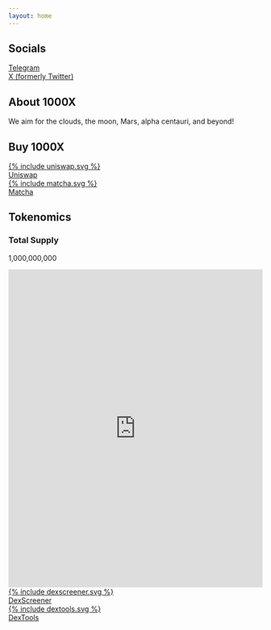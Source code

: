 ```yaml
---
layout: home
---
```

<section id="socials" class="section">
  <h2>Socials</h2>
  <div class="socials-grid">
    <a href="https://t.me/Just1000X" target="_blank" rel="noopener noreferrer" class="social-button">
      <div class="social-icon">
        <i class="fab fa-telegram-plane"></i>
      </div>
      <span>Telegram</span>
    </a>
    <a href="https://x.com/1000XClanker" target="_blank" rel="noopener noreferrer" class="social-button">
      <div class="social-icon twitter-icon">
        <i class="fa-brands fa-x-twitter"></i>
        <i class="fab fa-twitter"></i>
      </div>
      <span>X (formerly Twitter)</span>
    </a>
  </div>
</section>

<section id="about" class="section">
  <h2>About 1000X</h2>
  <p>We aim for the clouds, the moon, Mars, alpha centauri, and beyond!</p>
</section>
<section id="buy" class="section">
  <h2>Buy 1000X</h2>
  <div class="exchange-grid">
    <a href="https://app.uniswap.org/explore/tokens/base/0x397af86a35288f7a219febaab34f9b947d4d772d" target="_blank" rel="noopener noreferrer" class="exchange-button">
      <div class="exchange-icon">
        {% include uniswap.svg %}
      </div>
      <span>Uniswap</span>
    </a>
    <a href="https://matcha.xyz/tokens/base/0x397af86a35288f7a219febaab34f9b947d4d772d" target="_blank" rel="noopener noreferrer" class="exchange-button">
      <div class="exchange-icon">
        {% include matcha.svg %}
      </div>
      <span>Matcha</span>
    </a>
  </div>
</section>


<section id="tokenomics" class="section">
  <h2>Tokenomics</h2>
  <div class="tokenomics-grid">
    <div class="stat-box">
      <h3>Total Supply</h3>
      <p>1,000,000,000</p>
    </div>
  </div>
</section>


<section id="charts" class="section">
  <style>#dexscreener-embed{position:relative;width:100%;padding-bottom:125%;}@media(min-width:1400px){#dexscreener-embed{padding-bottom:65%;}}#dexscreener-embed iframe{position:absolute;width:100%;height:100%;top:0;left:0;border:0;}</style><div id="dexscreener-embed"><iframe src="https://dexscreener.com/base/0x903B8Cb16a36b7d9B81a18A564C2b470e889E5B2?embed=1&theme=dark&trades=0&info=0"></iframe></div>
  <div class="exchange-grid">
    <a href="https://dexscreener.com/base/0x903B8Cb16a36b7d9B81a18A564C2b470e889E5B2" target="_blank" rel="noopener noreferrer" class="exchange-button">
      <div class="exchange-icon">
        {% include dexscreener.svg %}
      </div>
      <span>DexScreener</span>
    </a>
    <a href="https://www.dextools.io/app/en/base/pair-explorer/0x903b8cb16a36b7d9b81a18a564c2b470e889e5b2" target="_blank" rel="noopener noreferrer" class="exchange-button">
      <div class="exchange-icon">
        {% include dextools.svg %}
      </div>
      <span>DexTools</span>
    </a>
  </div>
</section>



